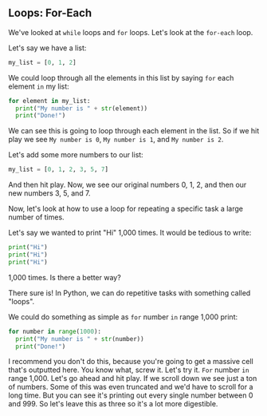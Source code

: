 ## Loops: For-Each

We've looked at `while` loops and `for` loops. Let's look at the `for-each` loop.

Let's say we have a list:

```python
my_list = [0, 1, 2]
```

We could loop through all the elements in this list by saying `for` each element `in` my list:

```python
for element in my_list:
  print("My number is " + str(element))
  print("Done!")
```

We can see this is going to loop through each element in the list. So if we hit play we see `My number is 0`, `My number is 1`, and `My number is 2`.

Let's add some more numbers to our list:

```python
my_list = [0, 1, 2, 3, 5, 7]
```

And then hit play. Now, we see our original numbers 0, 1, 2, and then our new numbers 3, 5, and 7.

Now, let's look at how to use a loop for repeating a specific task a large number of times.

Let's say we wanted to print "Hi" 1,000 times. It would be tedious to write:

```python
print("Hi")
print("Hi")
print("Hi")
```

1,000 times. Is there a better way?

There sure is! In Python, we can do repetitive tasks with something called "loops".

We could do something as simple as `for` number `in` range 1,000 print:

```python
for number in range(1000):
  print("My number is " + str(number))
  print("Done!")
```

I recommend you don't do this, because you're going to get a massive cell that's outputted here. You know what, screw it. Let's try it. `For` number `in` range 1,000. Let's go ahead and hit play. If we scroll down we see just a ton of numbers. Some of this was even truncated and we'd have to scroll for a long time. But you can see it's printing out every single number between 0 and 999. So let's leave this as three so it's a lot more digestible.
